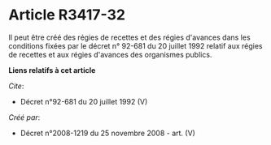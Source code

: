 # Article R3417-32

Il peut être créé des régies de recettes et des régies d'avances dans les conditions fixées par le décret n° 92-681 du 20
juillet 1992 relatif aux régies de recettes et aux régies d'avances des organismes publics.

**Liens relatifs à cet article**

_Cite_:

  - Décret n°92-681 du 20 juillet 1992 (V)

_Créé par_:

  - Décret n°2008-1219 du 25 novembre 2008 - art. (V)
